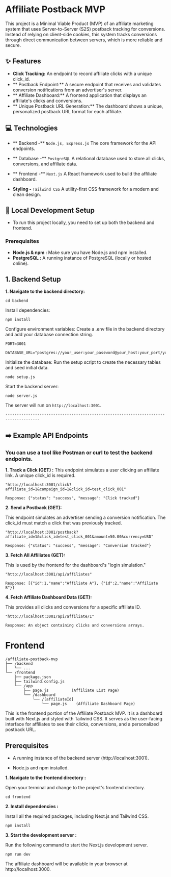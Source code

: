 # Affiliate Postback MVP

This project is a Minimal Viable Product (MVP) of an affiliate marketing system that uses Server-to-Server (S2S) postback tracking for conversions. Instead of relying on client-side cookies, this system tracks conversions through direct communication between servers, which is more reliable and secure.

## ✨ Features
- **Click Tracking:** An endpoint to record affiliate clicks with a unique click_id.
- ** Postback Endpoint:** A secure endpoint that receives and validates conversion notifications from an advertiser's server.
- ** Affiliate Dashboard:** A frontend application that displays an affiliate's clicks and conversions.
- ** Unique Postback URL Generation:** The dashboard shows a unique, personalized postback URL format for each affiliate.

## 💻 Technologies

- ** Backend -** `Node.js, Express.js` 
     The core framework for the API endpoints.

- ** Database -** `PostgreSQL`
    A relational database used to store all clicks, conversions, and affiliate data.

- ** Frontend -** `Next.js` 
    A React framework used to build the affiliate dashboard.

- **Styling -** `Tailwind CSS`
    A utility-first CSS framework for a modern and clean design.

## 🚀 Local Development Setup
 - To run this project locally, you need to set up both the backend and frontend.

 ### Prerequisites

 - **Node.js & npm :** Make sure you have Node.js and npm installed.
 - **PostgreSQL :** A running instance of PostgreSQL (locally or hosted online).

## 1. Backend Setup

 **1. Navigate to the backend directory:**
```
cd backend
```

Install dependencies:
```
npm install
```

Configure environment variables: Create a .env file in the backend directory and add your database connection string.
```
PORT=3001

DATABASE_URL="postgres://your_user:your_password@your_host:your_port/your_database_name"
```


Initialize the database: Run the setup script to create the necessary tables and seed initial data.
```
node setup.js
```

Start the backend server:
```
node server.js
```

The server will run on `http://localhost:3001`.

```
-------------------------------------------------------------------------------------
```

## ➡️ Example API Endpoints

### You can use a tool like Postman or curl to test the backend endpoints.
**1. Track a Click (GET) :** 
This endpoint simulates a user clicking an affiliate link. A unique click_id is required.
```
"http://localhost:3001/click?affiliate_id=1&campaign_id=1&click_id=test_click_001"

Response: {"status": "success", "message": "Click tracked"}

```
**2. Send a Postback (GET):**


This endpoint simulates an advertiser sending a conversion notification. The click_id must match a click that was previously tracked.

```
"http://localhost:3001/postback?affiliate_id=1&click_id=test_click_001&amount=50.00&currency=USD"

Response: {"status": "success", "message": "Conversion tracked"}
```


**3. Fetch All Affiliates (GET):**

This is used by the frontend for the dashboard's "login simulation."
```
"http://localhost:3001/api/affiliates"

Response: [{"id":1,"name":"Affiliate A"}, {"id":2,"name":"Affiliate B"}]
```

**4. Fetch Affiliate Dashboard Data (GET):**

This provides all clicks and conversions for a specific affiliate ID.
```
"http://localhost:3001/api/affiliate/1"

Response: An object containing clicks and conversions arrays.
```


# Frontend
```
/affiliate-postback-mvp
├── /backend
│   └── ...
└── /frontend
    ├── package.json
    ├── tailwind.config.js
    └── /app
        ├── page.js          (Affiliate List Page)
        └── /dashboard
            └── /[affiliateId]
                └── page.js    (Affiliate Dashboard Page)
```


This is the frontend portion of the Affiliate Postback MVP. It is a dashboard built with Next.js and styled with Tailwind CSS. It serves as the user-facing interface for affiliates to see their clicks, conversions, and a personalized postback URL.

## Prerequisites

- A running instance of the backend server (http://localhost:3001).

- Node.js and npm installed.


**1. Navigate to the frontend directory :**

Open your terminal and change to the project's frontend directory.
```
cd frontend
```

**2. Install dependencies :**

Install all the required packages, including Next.js and Tailwind CSS.
```
npm install
```

**3. Start the development server :**

Run the following command to start the Next.js development server.
```
npm run dev
```

The affiliate dashboard will be available in your browser at http://localhost:3000.
